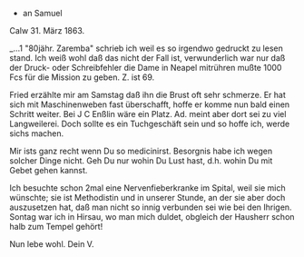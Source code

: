 + an Samuel

 Calw 31. März 1863.

_...1 "80jähr. Zaremba" schrieb ich weil es so irgendwo gedruckt zu lesen stand. Ich weiß wohl daß das nicht der Fall ist, verwunderlich war nur daß der Druck- oder Schreibfehler die Dame in Neapel mitrühren mußte 1000 Fcs für die Mission zu geben. Z. ist <erst> 69.

Fried erzählte mir am Samstag daß ihn die Brust oft sehr schmerze. Er hat sich mit Maschinenweben fast überschafft, hoffe er komme nun bald einen Schritt weiter. Bei J C Enßlin wäre ein Platz. Ad. meint aber dort sei zu viel Langweilerei. Doch sollte es ein Tuchgeschäft sein und so hoffe ich, werde sichs machen.

Mir ists ganz recht wenn Du so medicinirst. Besorgnis habe ich wegen solcher Dinge nicht. Geh Du nur wohin Du Lust hast, d.h. wohin Du mit Gebet gehen kannst.

Ich besuchte schon 2mal eine Nervenfieberkranke im Spital, weil sie mich wünschte; sie ist Methodistin und in unserer Stunde, an der sie aber doch auszusetzen hat, daß man nicht so innig verbunden sei wie bei den Ihrigen. 
Sontag war ich in Hirsau, wo man mich duldet, obgleich der Hausherr schon halb zum Tempel gehört!

 Nun lebe wohl. Dein V.
